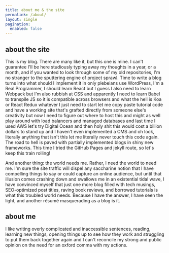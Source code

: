 ```yaml
---
title: about me & the site
permalink: /about/
layout: single
pagination:
  enabled: false
---
```


## about the site
This is my blog. There are many like it, but this one is mine. I can't guarantee I'll be here studiously typing away my thoughts in a year, or a month, and if you wanted to look through some of my old repositories, I'm no stranger to the sputtering engine of project sprawl. Time to write a blog turns into what should I implement it in only plebeians use WordPress, I'm a Real Programmer, I should learn React but I guess I also need to learn Webpack but I'm also rubbish at CSS and apparently I need to learn Babel to transpile JS so it is compatible across browsers and what the hell is Koa or React Redux whatever I just need to start let me copy paste tutorial code and have a working site that's grafted directly from someone else's creativity but now I need to figure out where to host this and might as well play around with load balancers and managed databases and last time I used AWS let's try Digital Ocean and then holy shit this would cost a billion dollars to stand up and I haven't even implemented a CMS and oh look, literally anything that isn't this let me literally never touch this code again. The road to hell is paved with partially implemented blogs in shiny new frameworks. This time I tried the GitHub Pages and jekyll route, so let's keep this train rolling!

And another thing: the world needs me. Rather, I need the world to need me. I'm sure the site traffic will dispel any saccharine notion that I have compelling things to say or could capture an online audience, but until that illusion comes crashing down and swallows me in an existential tidal wave, I have convinced myself that just one more blog filled with tech musings, SEO-optimized post titles, raving book reviews, and borrowed tutorials is what this troubled world needs. Because I have the answer, I have seen the light, and another résumé masquerading as a blog is it.

## about me
I like writing overly complicated and inaccessible sentences, reading, learning new things, opening things up to see how they work and struggling to put them back together again and I can't reconcile my strong and public opinion on the need for an oxford comma with my actions.